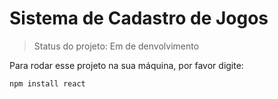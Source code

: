 <h1>Sistema de Cadastro de Jogos</h1>

> Status do projeto: Em de denvolvimento

Para rodar esse projeto na sua máquina, por favor digite:

```
npm install react
```
